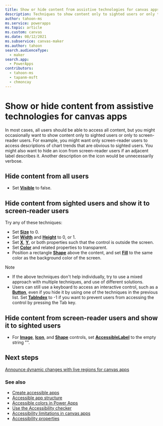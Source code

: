 ```yaml
---
title: Show or hide content from assistive technologies for canvas apps
description: Techniques to show content only to sighted users or only to screen-reader users only for canvas apps
author: tahoon-ms
ms.service: powerapps
ms.topic: article
ms.custom: canvas
ms.date: 08/12/2021
ms.subservice: canvas-maker
ms.author: tahoon
search.audienceType:
  - maker
search.app:
  - PowerApps
contributors:
  - tahoon-ms
  - tapanm-msft
  - chmoncay
---
```


# Show or hide content from assistive technologies for canvas apps

In most cases, all users should be able to access all content, but you might occasionally want to show content only to sighted users or only to screen-reader users. For example, you might want only screen-reader users to access descriptions of chart trends that are obvious to sighted users. You might also want to hide an icon from screen-reader users if an adjacent label describes it. Another description on the icon would be unnecessarily verbose.

## Hide content from all users

* Set **[Visible](controls/properties-core.md)** to false.

## Hide content from sighted users and show it to screen-reader users

Try any of these techniques:

* Set **[Size](controls/properties-text.md)** to 0.
* Set **[Width](controls/properties-size-location.md)** and **[Height](controls/properties-size-location.md)** to 0, or 1.
* Set **[X](controls/properties-size-location.md)**, **[Y](controls/properties-size-location.md)**, or both properties such that the control is outside the screen.
* Set **[Color](controls/properties-color-border.md)** and related properties to transparent.
* Position a rectangle **[Shape](controls/control-shapes-icons.md)** above the content, and set **[Fill](controls/properties-color-border.md)** to the same color as the background color of the screen.

> [!NOTE]
> - If the above techniques don't help individually, try to use a mixed approach with multiple techniques, and use of different solutions.
> - Users can still use a keyboard to access an interactive control, such as a **[Button](controls/control-button.md)**, even if you hide it by using one of the techniques in the previous list. Set **[TabIndex](controls/properties-accessibility.md)** to -1 if you want to prevent users from accessing the control by pressing the Tab key.

## Hide content from screen-reader users and show it to sighted users

* For **[Image](controls/control-image.md)**, **[Icon](controls/control-shapes-icons.md)**, and **[Shape](controls/control-shapes-icons.md)** controls, set **[AccessibleLabel](controls/properties-accessibility.md)** to the empty string "".

## Next steps

[Announce dynamic changes with live regions for canvas apps](accessible-apps-live-regions.md)

### See also

- [Create accessible apps](accessible-apps.md)
- [Accessible app structure](accessible-apps-structure.md)
- [Accessible colors in Power Apps](accessible-apps-color.md)
- [Use the Accessibility checker](accessibility-checker.md)
- [Accessibility limitations in canvas apps](accessible-apps-limitations.md)
- [Accessibility properties](controls/properties-accessibility.md)
